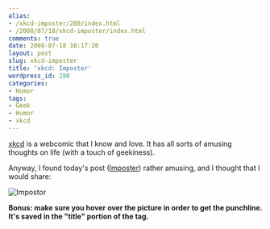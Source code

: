 ```yaml
---
alias:
- /xkcd-imposter/280/index.html
- /2008/07/18/xkcd-imposter/index.html
comments: true
date: 2008-07-18 10:17:20
layout: post
slug: xkcd-imposter
title: 'xkcd: Imposter'
wordpress_id: 280
categories:
- Humor
tags:
- Geek
- Humor
- xkcd
---
```


[xkcd](http://xkcd.com) is a webcomic that I know and love.  It has all sorts of amusing thoughts on life (with a touch of geekiness).

Anyway, I found today's post ([Imposter](http://xkcd.com/451/)) rather amusing, and I thought that I would share:

![Impostor](http://imgs.xkcd.com/comics/impostor.png)  


**Bonus: make sure you hover over the picture in order to get the punchline.  It's saved in the "title" portion of the tag.**
